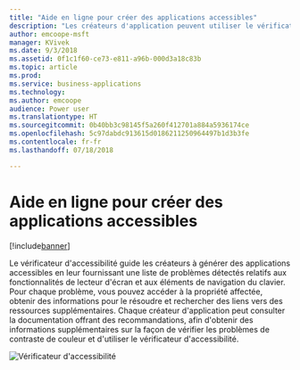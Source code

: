 ```yaml
---
title: "Aide en ligne pour créer des applications accessibles"
description: "Les créateurs d'application peuvent utiliser le vérificateur d’accessibilité pour identifier les problèmes d'accessibilité dans leurs applications et obtenir de l'aide les résoudre"
author: emcoope-msft
manager: KVivek
ms.date: 9/3/2018
ms.assetid: 0f1c1f60-ce73-e811-a96b-000d3a18c83b
ms.topic: article
ms.prod: 
ms.service: business-applications
ms.technology: 
ms.author: emcoope
audience: Power user
ms.translationtype: HT
ms.sourcegitcommit: 0b40bb3c98145f5a260f412701a884a5936174ce
ms.openlocfilehash: 5c97dabdc913615d0186211250964497b1d3b3fe
ms.contentlocale: fr-fr
ms.lasthandoff: 07/18/2018

---
```

# <a name="inline-help-for-creating-accessible-apps"></a>Aide en ligne pour créer des applications accessibles


[!include[banner](../../includes/banner.md)]

Le vérificateur d'accessibilité guide les créateurs à générer des applications accessibles en leur fournissant une liste de problèmes détectés relatifs aux fonctionnalités de lecteur d'écran et aux éléments de navigation du clavier. Pour chaque problème, vous pouvez accéder à la propriété affectée, obtenir des informations pour le résoudre et rechercher des liens vers des ressources supplémentaires. Chaque créateur d'application peut consulter la documentation offrant des recommandations, afin d'obtenir des informations supplémentaires sur la façon de vérifier les problèmes de contraste de couleur et d'utiliser le vérificateur d'accessibilité.


![Vérificateur d'accessibilité](media/AccessibilityChecker_01.png "Vérificateur d'accessibilité")


